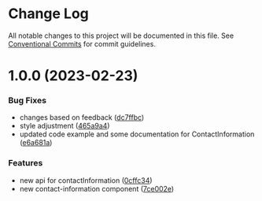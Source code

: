 # Change Log

All notable changes to this project will be documented in this file.
See [Conventional Commits](https://conventionalcommits.org) for commit guidelines.

# 1.0.0 (2023-02-23)

### Bug Fixes

- changes based on feedback ([dc7ffbc](https://github.com/fremtind/jokul/commit/dc7ffbcb709efd90cb9287c465c963ecd166cfc7))
- style adjustment ([465a9a4](https://github.com/fremtind/jokul/commit/465a9a4d812ab10eb4025b8dcf8572fe7b0eeb0c))
- updated code example and some documentation for ContactInformation ([e6a681a](https://github.com/fremtind/jokul/commit/e6a681a06a2cc9ef385fc05f6db0cd7d40f97410))

### Features

- new api for contactInformation ([0cffc34](https://github.com/fremtind/jokul/commit/0cffc3410ede72b8fb35273d85b02c8bdd0d31bb))
- new contact-information component ([7ce002e](https://github.com/fremtind/jokul/commit/7ce002e7c0506a4b2eea6c21a98ab39e02a568b4))
